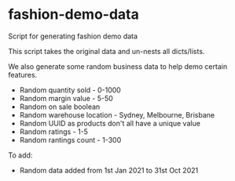 # fashion-demo-data
Script for generating fashion demo data

This script takes the original data and un-nests all dicts/lists.

We also generate some random business data to help demo certain features.

- Random quantity sold - 0-1000
- Random margin value - 5-50
- Random on sale boolean
- Random warehouse location - Sydney, Melbourne, Brisbane
- Random UUID as products don't all have a unique value
- Random ratings - 1-5
- Random rantings count - 1-300


To add:

- Random data added from 1st Jan 2021 to 31st Oct 2021
